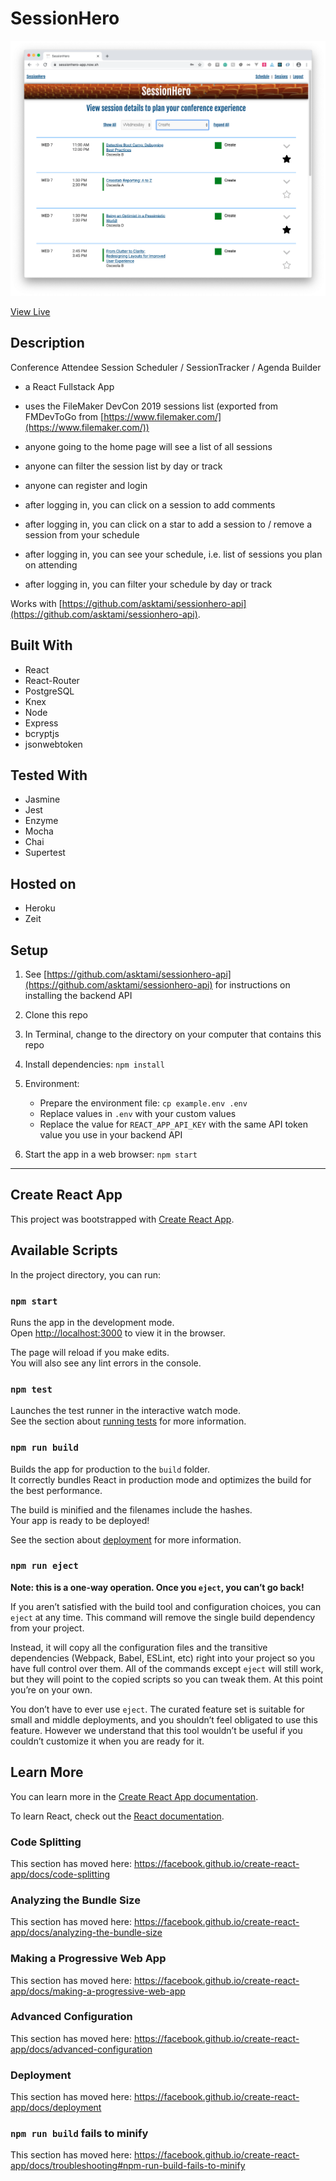 # SessionHero

![SessionHero screenshot](https://github.com/asktami/sessionhero-app/blob/master/sessionhero-2.png 'SessionHero')

[View Live](https://sessionhero-app.now.sh/)

## Description

Conference Attendee Session Scheduler / SessionTracker / Agenda Builder

- a React Fullstack App

- uses the FileMaker DevCon 2019 sessions list (exported from FMDevToGo from [https://www.filemaker.com/](https://www.filemaker.com/))

- anyone going to the home page will see a list of all sessions

- anyone can filter the session list by day or track

- anyone can register and login

- after logging in, you can click on a session to add comments

- after logging in, you can click on a star to add a session to / remove a session from your schedule

- after logging in, you can see your schedule, i.e. list of sessions you plan on attending

- after logging in, you can filter your schedule by day or track

Works with [https://github.com/asktami/sessionhero-api](https://github.com/asktami/sessionhero-api).

## Built With

- React
- React-Router
- PostgreSQL
- Knex
- Node
- Express
- bcryptjs
- jsonwebtoken

## Tested With

- Jasmine
- Jest
- Enzyme
- Mocha
- Chai
- Supertest

## Hosted on

- Heroku
- Zeit

## Setup

1. See [https://github.com/asktami/sessionhero-api](https://github.com/asktami/sessionhero-api) for instructions on installing the backend API

2. Clone this repo

3. In Terminal, change to the directory on your computer that contains this repo

4. Install dependencies: `npm install`
5. Environment:

   - Prepare the environment file: `cp example.env .env`
   - Replace values in `.env` with your custom values
   - Replace the value for `REACT_APP_API_KEY` with the same API token value you use in your backend API

6. Start the app in a web browser: `npm start`

---

## Create React App

This project was bootstrapped with [Create React App](https://github.com/facebook/create-react-app).

## Available Scripts

In the project directory, you can run:

### `npm start`

Runs the app in the development mode.<br>
Open [http://localhost:3000](http://localhost:3000) to view it in the browser.

The page will reload if you make edits.<br>
You will also see any lint errors in the console.

### `npm test`

Launches the test runner in the interactive watch mode.<br>
See the section about [running tests](https://facebook.github.io/create-react-app/docs/running-tests) for more information.

### `npm run build`

Builds the app for production to the `build` folder.<br>
It correctly bundles React in production mode and optimizes the build for the best performance.

The build is minified and the filenames include the hashes.<br>
Your app is ready to be deployed!

See the section about [deployment](https://facebook.github.io/create-react-app/docs/deployment) for more information.

### `npm run eject`

**Note: this is a one-way operation. Once you `eject`, you can’t go back!**

If you aren’t satisfied with the build tool and configuration choices, you can `eject` at any time. This command will remove the single build dependency from your project.

Instead, it will copy all the configuration files and the transitive dependencies (Webpack, Babel, ESLint, etc) right into your project so you have full control over them. All of the commands except `eject` will still work, but they will point to the copied scripts so you can tweak them. At this point you’re on your own.

You don’t have to ever use `eject`. The curated feature set is suitable for small and middle deployments, and you shouldn’t feel obligated to use this feature. However we understand that this tool wouldn’t be useful if you couldn’t customize it when you are ready for it.

## Learn More

You can learn more in the [Create React App documentation](https://facebook.github.io/create-react-app/docs/getting-started).

To learn React, check out the [React documentation](https://reactjs.org/).

### Code Splitting

This section has moved here: https://facebook.github.io/create-react-app/docs/code-splitting

### Analyzing the Bundle Size

This section has moved here: https://facebook.github.io/create-react-app/docs/analyzing-the-bundle-size

### Making a Progressive Web App

This section has moved here: https://facebook.github.io/create-react-app/docs/making-a-progressive-web-app

### Advanced Configuration

This section has moved here: https://facebook.github.io/create-react-app/docs/advanced-configuration

### Deployment

This section has moved here: https://facebook.github.io/create-react-app/docs/deployment

### `npm run build` fails to minify

This section has moved here: https://facebook.github.io/create-react-app/docs/troubleshooting#npm-run-build-fails-to-minify
